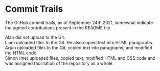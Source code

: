 # Commit Trails


The GitHub commit trails, as of September 24th 2021, somewhat indicate the
agreed contributions present in the README file.  


Alan did not upload to the Git.  
Liam uploaded files to the Git. He also copied text into HTML paragraphs.  
Arjun uploaded files to the Git, copied text into paragraphs, and modified the HTML code.  
Simon (me) uploaded files, copied text, modified HTML and CSS code and was assigned facilitation of the repository as a whole.
